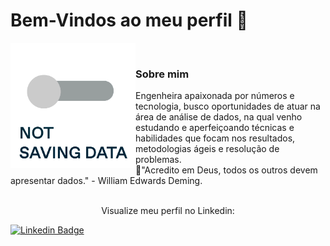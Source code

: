 # Bem-Vindos ao meu perfil 👋

<img align="left" alt="GIF" src="tumblr_inline_orkcojNhjl1qg8o5x_640.gif" height="200" width="200">

<br>

### Sobre mim
Engenheira apaixonada por números e tecnologia, busco oportunidades de atuar na área de análise de dados, na qual venho estudando e aperfeiçoando técnicas e habilidades que focam nos resultados, metodologias ágeis e resolução de problemas.
<br>
 📍"Acredito em Deus, todos os outros devem apresentar dados." - William Edwards Deming.
 <br>
 <br>
<p style= "text-align: center">Visualize meu perfil no Linkedin:</p>


[![Linkedin Badge](https://img.shields.io/badge/-Daiane%20Camara-blue?style=flat-square&logo=Linkedin&logoColor=white&link=https://www.linkedin.com/in/daiane-camara/)](https://www.linkedin.com/in/daiane-camara/)
